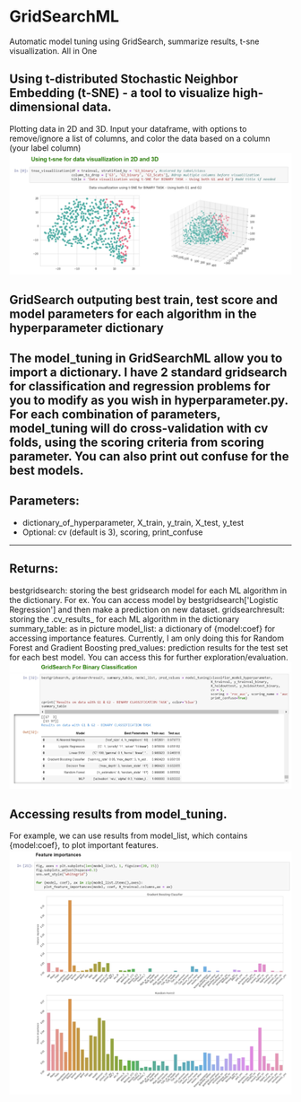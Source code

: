 # GridSearchML
Automatic model tuning using GridSearch,  summarize results, t-sne visuallization. All in One

## Using t-distributed Stochastic Neighbor Embedding (t-SNE) - a tool to visualize high-dimensional data. 
Plotting data in 2D and 3D. Input your dataframe, with options to remove/ignore a list of columns, and color the data based on a column (your label column)
![T-SNE 2D and 3D](https://github.com/2miatran/GridSearchML/blob/master/t-sne%202D%20and%203D.jpg)

## GridSearch outputing best train, test score and model parameters for each algorithm in the hyperparameter dictionary
The model_tuning in GridSearchML allow you to import a dictionary. I have 2 standard gridsearch for classification and regression problems for you to modify as you wish in hyperparameter.py.
For each combination of parameters, model_tuning will do cross-validation with cv folds, using the scoring criteria from scoring parameter.
You can also print out confuse for the best models. 
-----------
Parameters:
-----------
- dictionary_of_hyperparameter, X_train, y_train, X_test, y_test
- Optional: cv (default is 3), scoring, print_confuse
-----------
Returns:
-----------
bestgridsearch: storing the best gridsearch model for each ML algorithm in the dictionary. For ex. You can access model by bestgridsearch['Logistic Regression'] and then make a prediction on new dataset.
gridsearchresult: storing the .cv_results_ for each ML algorithm in the dictionary
summary_table: as in picture
model_list: a dictionary of {model:coef} for accessing importance features. Currently, I am only doing this for Random Forest and Gradient Boosting
pred_values: prediction results for the test set for each best model. You can access this for further exploration/evaluation. 
![GridSearch](https://github.com/2miatran/GridSearchML/blob/master/GridSearchResults.jpg)

## Accessing results from model_tuning.
For example, we can use results from model_list, which contains {model:coef}, to plot important features. 
![Image description](https://github.com/2miatran/GridSearchML/blob/master/plot_feature_importance.jpg)

